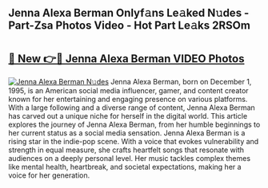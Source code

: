 ## Jenna Alexa Berman Onlyf𝚊ns Le𝚊ked N𝚞des - Part-Zsa Photos Video - Hot Part Le𝚊ks 2RSOm

# <h2><a href="http://ab45079.deff.icu/?id=Jenna+Alexa+Berman">🔗 New 👉🔴 Jenna Alexa Berman VIDEO Photos</a></h2>

[![Jenna Alexa Berman N𝚞des](https://i.imgur.com/rIISA9y.gif)](http://ab45079.deff.icu/?id=Jenna+Alexa+Berman)
Jenna Alexa Berman, born on December 1, 1995, is an American social media influencer, gamer, and content creator known for her entertaining and engaging presence on various platforms. With a large following and a diverse range of content, Jenna Alexa Berman has carved out a unique niche for herself in the digital world. This article explores the journey of Jenna Alexa Berman, from her humble beginnings to her current status as a social media sensation. Jenna Alexa Berman is a rising star in the indie-pop scene. With a voice that evokes vulnerability and strength in equal measure, she crafts heartfelt songs that resonate with audiences on a deeply personal level. Her music tackles complex themes like mental health, heartbreak, and societal expectations, making her a voice for her generation.
